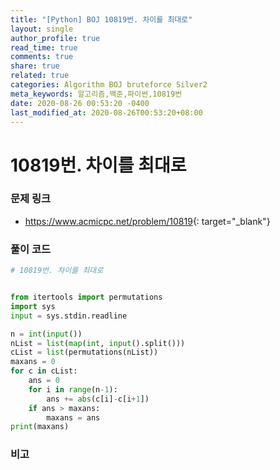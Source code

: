 ```yaml
---
title: "[Python] BOJ 10819번. 차이를 최대로"
layout: single
author_profile: true
read_time: true
comments: true
share: true
related: true
categories: Algorithm BOJ bruteforce Silver2
meta_keywords: 알고리즘,백준,파이썬,10819번
date: 2020-08-26 00:53:20 -0400
last_modified_at: 2020-08-26T00:53:20+08:00
---
```


# 10819번. 차이를 최대로

### 문제 링크
- <https://www.acmicpc.net/problem/10819>{: target="\_blank"}

### 풀이 코드

```python
# 10819번. 차이를 최대로


from itertools import permutations
import sys
input = sys.stdin.readline

n = int(input())
nList = list(map(int, input().split()))
cList = list(permutations(nList))
maxans = 0
for c in cList:
    ans = 0
    for i in range(n-1):
        ans += abs(c[i]-c[i+1])
    if ans > maxans:
        maxans = ans
print(maxans)
```

### 비고